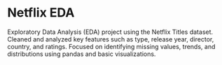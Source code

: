 # Netflix EDA 

Exploratory Data Analysis (EDA) project using the Netflix Titles dataset.
Cleaned and analyzed key features such as type, release year, director, country, and ratings.
Focused on identifying missing values, trends, and distributions using pandas and basic visualizations.
